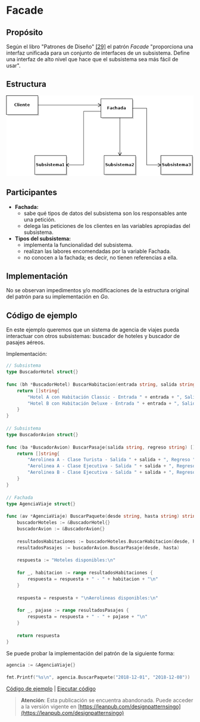 # Facade

## Propósito

Según el libro "Patrones de Diseño" [\[29\]](../../../recursos.md) el patrón _Facade_ "proporciona una interfaz unificada para un conjunto de interfaces de un subsistema. Define una interfaz de alto nivel que hace que el subsistema sea más fácil de usar".

## Estructura

![](../../../.gitbook/assets/facade.png)

## Participantes

* **Fachada:**
  * sabe qué tipos de datos del subsistema son los responsables ante una petición.
  * delega las peticiones de los clientes en las variables apropiadas del subsistema.
* **Tipos del subsistema:**
  * implementa la funcionalidad del subsistema.
  * realizan las labores encomendadas por la variable Fachada.
  * no conocen a la fachada; es decir, no tienen referencias a ella.

## Implementación

No se observan impedimentos y/o modificaciones de la estructura original del patrón para su implementación en _Go_.

## Código de ejemplo

En este ejemplo queremos que un sistema de agencia de viajes pueda interactuar con otros subsistemas: buscador de hoteles y buscador de pasajes aéreos.

Implementación:

```go
// Subsistema
type BuscadorHotel struct{}

func (bh *BuscadorHotel) BuscarHabitacion(entrada string, salida string) []string {
    return []string{
        "Hotel A con Habitación Classic - Entrada " + entrada + ", Salida " + salida + " - $500.00",
        "Hotel B con Habitación Deluxe - Entrada " + entrada + ", Salida " + salida + " - $750.00",
    }
}

// Subsistema
type BuscadorAvion struct{}

func (ba *BuscadorAvion) BuscarPasaje(salida string, regreso string) []string {
    return []string{
        "Aerolinea A - Clase Turista - Salida " + salida + ", Regreso " + regreso + " - $2400.00",
        "Aerolinea A - Clase Ejecutiva - Salida " + salida + ", Regreso " + regreso + " - $3200.00",
        "Aerolinea B - Clase Ejecutiva - Salida " + salida + ", Regreso " + regreso + " - $3800.00",
    }
}

// Fachada
type AgenciaViaje struct{}

func (av *AgenciaViaje) BuscarPaquete(desde string, hasta string) string {
    buscadorHoteles := &BuscadorHotel{}
    buscadorAvion := &BuscadorAvion{}

    resultadosHabitaciones := buscadorHoteles.BuscarHabitacion(desde, hasta)
    resultadosPasajes := buscadorAvion.BuscarPasaje(desde, hasta)

    respuesta := "Hoteles disponibles:\n"

    for _, habitacion := range resultadosHabitaciones {
        respuesta = respuesta + " - " + habitacion + "\n"
    }

    respuesta = respuesta + "\nAerolineas disponibles:\n"

    for _, pajase := range resultadosPasajes {
        respuesta = respuesta + " - " + pajase + "\n"
    }

    return respuesta
}
```

Se puede probar la implementación del patrón de la siguiente forma:

```go
agencia := &AgenciaViaje{}

fmt.Printf("%s\n", agencia.BuscarPaquete("2018-12-01", "2018-12-08"))
```

[Código de ejemplo](https://github.com/danielspk/designpatternsingo/tree/master/patrones/estructurales/facade) \| [Ejecutar código](https://play.golang.org/p/JM-ZC-pmaxu)



> **Atención**: Esta publicación se encuentra abandonada. Puede acceder a la versión vigente en [https://leanpub.com/designpatternsingo](https://leanpub.com/designpatternsingo)

